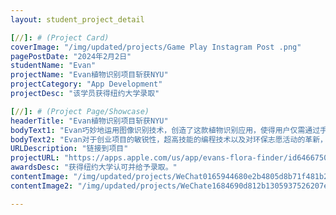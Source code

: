 ```yaml
---
layout: student_project_detail

[//]: # (Project Card)
coverImage: "/img/updated/projects/Game Play Instagram Post .png"
pagePostDate: "2024年2月2日"
studentName: "Evan"
projectName: "Evan植物识别项目斩获NYU"
projectCategory: "App Development"
projectDesc: "该学员获得纽约大学录取"

[//]: # (Project Page/Showcase)
headerTitle: "Evan植物识别项目斩获NYU"
bodyText1: "Evan巧妙地运用图像识别技术，创造了这款植物识别应用，使得用户仅需通过手机相机拍摄植物，便能立即获取到该植物的种类及其是否为入侵种的信息。"
bodyText2: "Evan对于创业项目的敏锐性，超高技能的编程技术以及对环保志愿活动的革新，创造出这款植物识别系统，一举为他斩获纽约大学的录取！"
URLDescription: "链接到项目"
projectURL: "https://apps.apple.com/us/app/evans-flora-finder/id6466750350"
awardsDesc: "获得纽约大学认可并给予录取。"
contentImage: "/img/updated/projects/WeChat0165944680e2b4805d8b71f481b2deb0.jpg"
contentImage2: "/img/updated/projects/WeChate1684690d812b1305937526207ebd65c.jpg"

---
```


